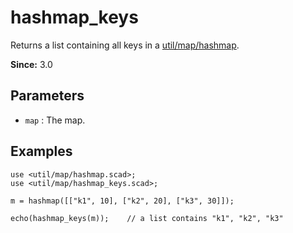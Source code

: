 # hashmap_keys

Returns a list containing all keys in a [util/map/hashmap](https://openhome.cc/eGossip/OpenSCAD/lib3x-hashmap.html). 

**Since:** 3.0

## Parameters

- `map` : The map.

## Examples

    use <util/map/hashmap.scad>;
    use <util/map/hashmap_keys.scad>;

    m = hashmap([["k1", 10], ["k2", 20], ["k3", 30]]);

    echo(hashmap_keys(m));    // a list contains "k1", "k2", "k3"
